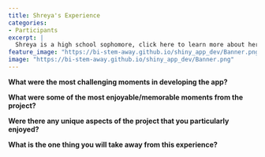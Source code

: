 ```yaml
---
title: Shreya's Experience
categories:
- Participants
excerpt: |
  Shreya is a high school sophomore, click here to learn more about her experience as a participant in this project.|
feature_image: "https://bi-stem-away.github.io/shiny_app_dev/Banner.png"
image: "https://bi-stem-away.github.io/shiny_app_dev/Banner.png"
---
```


**What were the most challenging moments in developing the app?**



**What were some of the most enjoyable/memorable moments from the project?**



**Were there any unique aspects of the project that you particularly enjoyed?**




**What is the one thing you will take away from this experience?**


